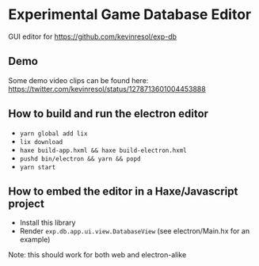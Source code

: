 # Experimental Game Database Editor

GUI editor for https://github.com/kevinresol/exp-db

## Demo

Some demo video clips can be found here: https://twitter.com/kevinresol/status/1278713601004453888

## How to build and run the electron editor

- `yarn global add lix`
- `lix download`
- `haxe build-app.hxml && haxe build-electron.hxml`
- `pushd bin/electron && yarn && popd`
- `yarn start`

## How to embed the editor in a Haxe/Javascript project

- Install this library
- Render `exp.db.app.ui.view.DatabaseView` (see electron/Main.hx for an example)

Note: this should work for both web and electron-alike
